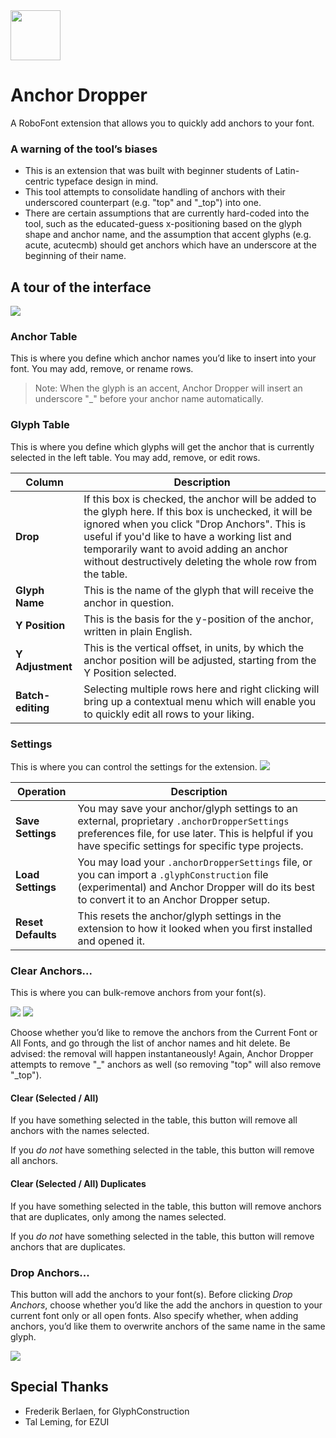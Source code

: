 <img src="source/resources/mechanic_icon.png"  width="80">

# Anchor Dropper

A RoboFont extension that allows you to quickly add anchors to your font.

### A warning of the tool’s biases
- This is an extension that was built with beginner students of Latin-centric typeface design in mind.
- This tool attempts to consolidate handling of anchors with their underscored counterpart (e.g. "top" and "_top") into one.
- There are certain assumptions that are currently hard-coded into the tool, such as the educated-guess x-positioning based on the glyph shape and anchor name, and the assumption that accent glyphs (e.g. acute, acutecmb) should get anchors which have an underscore at the beginning of their name.

## A tour of the interface

![](source/resources/ui-main.png)

### Anchor Table
This is where you define which anchor names you’d like to insert into your font. You may add, remove, or rename rows.
> Note: When the glyph is an accent, Anchor Dropper will insert an underscore "_" before your anchor name automatically.

###  Glyph Table
This is where you define which glyphs will get the anchor that is currently selected in the left table. You may add, remove, or edit rows.

| Column | Description |
| --- | --- |
| **Drop** | If this box is checked, the anchor will be added to the glyph here. If this box is unchecked, it will be ignored when you click "Drop Anchors". This is useful if you'd like to have a working list and temporarily want to avoid adding an anchor without destructively deleting the whole row from the table. |
| **Glyph Name** | This is the name of the glyph that will receive the anchor in question. |
| **Y Position** | This is the basis for the y-position of the anchor, written in plain English. |
| **Y Adjustment** | This is the vertical offset, in units, by which the anchor position will be adjusted, starting from the Y Position selected. |
| **Batch-editing** | Selecting multiple rows here and right clicking will bring up a contextual menu which will enable you to quickly edit all rows to your liking. |

### Settings
This is where you can control the settings for the extension.
![](source/resources/ui-settings.png)

| Operation | Description |
| --- | --- |
| **Save Settings** | You may save your anchor/glyph settings to an external, proprietary `.anchorDropperSettings` preferences file, for use later. This is helpful if you have specific settings for specific type projects. |
| **Load Settings** | You may load your `.anchorDropperSettings` file, or you can import a `.glyphConstruction` file (experimental) and Anchor Dropper will do its best to convert it to an Anchor Dropper setup. |
| **Reset Defaults** | This resets the anchor/glyph settings in the extension to how it looked when you first installed and opened it. |

### Clear Anchors...
This is where you can bulk-remove anchors from your font(s). 

![](source/resources/ui-clear_anchors-all.png)
![](source/resources/ui-clear_anchors-selected.png)

Choose whether you’d like to remove the anchors from the Current Font or All Fonts, and go through the list of anchor names and hit delete. Be advised: the removal will happen instantaneously! Again, Anchor Dropper attempts to remove "\_" anchors as well (so removing "top" will also remove "\_top").

#### Clear (Selected / All)
If you have something selected in the table, this button will remove all anchors with the names selected.

If you *do not* have something selected in the table, this button will remove all anchors.

#### Clear (Selected / All) Duplicates
If you have something selected in the table, this button will remove anchors that are duplicates, only among the names selected.

If you *do not* have something selected in the table, this button will remove anchors that are duplicates.

### Drop Anchors...
This button will add the anchors to your font(s). Before clicking *Drop Anchors*, choose whether you’d like the add the anchors in question to your current font only or all open fonts. Also specify whether, when adding anchors, you’d like them to overwrite anchors of the same name in the same glyph.

![](source/resources/ui-drop_anchors.png)


## Special Thanks
- Frederik Berlaen, for GlyphConstruction
- Tal Leming, for EZUI
